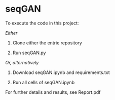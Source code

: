 # seqGAN

To execute the code in this project:

*Either*

1) Clone either the entrie repository

2) Run seqGAN.py

*Or, alternatively* 

1) Download seqGAN.ipynb and requirements.txt

2) Run all cells of seqGAN.ipynb


For further details and results, see Report.pdf
